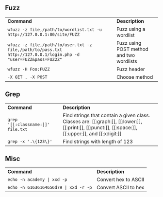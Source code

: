 ## Fuzz

|   |   |
|---|---|
|**Command**|**Description**|
|`wfuzz -z file,/path/to/wordlist.txt -u http://127.0.0.1:80/site/FUZZ`|Fuzz using a wordlist|
|`wfuzz -z file,/path/to/user.txt -z file,/path/to/pass.txt http://127.0.0.1/login.php -d "user=FUZZ&pass=FUZ2Z"`|Fuzz using POST method and two wordlists|
|`wfuzz -H Foo:FUZZ`|Fuzz header|
|`-X GET , -X POST`|Choose method|

## Grep

|   |   |
|---|---|
|**Command**|**Description**|
|`grep '[[:classname:]]' file.txt`|Find strings that contain a given class. Classes are: [[:graph:]], [[:lower:]], [[:print:]], [[:punct:]], [[:space:]], [[:upper:]], and [[:xdigit:]]|
|`grep -x '.\{123\}'`|Find strings with length of 123|

## Misc

|   |   |
|---|---|
|**Command**|**Description**|
|`echo -n academy \| xxd -p`|Convert hex to ASCII|
|`echo -n 61636164656d79 \| xxd -r -p`|Convert ASCII to hex|
